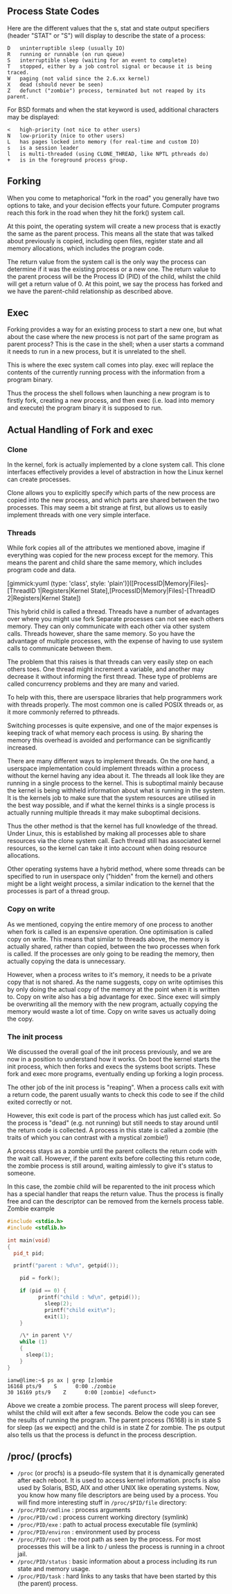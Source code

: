 ## Process State Codes

Here are the different values that the s, stat and state output specifiers (header "STAT" or "S") will display to describe the state of a process:

```
D   uninterruptible sleep (usually IO)
R   running or runnable (on run queue)
S   interruptible sleep (waiting for an event to complete)
T   stopped, either by a job control signal or because it is being traced.
W   paging (not valid since the 2.6.xx kernel)
X   dead (should never be seen)
Z   defunct ("zombie") process, terminated but not reaped by its parent.
```

For BSD formats and when the stat keyword is used, additional characters may be displayed:

```    
<   high-priority (not nice to other users)
N   low-priority (nice to other users)
L   has pages locked into memory (for real-time and custom IO)
s   is a session leader
l   is multi-threaded (using CLONE_THREAD, like NPTL pthreads do)
+   is in the foreground process group.
```

## Forking

When you come to metaphorical "fork in the road" you generally have two options to take, and your decision effects your future. Computer programs reach this fork in the road when they hit the fork() system call.

At this point, the operating system will create a new process that is exactly the same as the parent process. This means all the state that was talked about previously is copied, including open files, register state and all memory allocations, which includes the program code.

The return value from the system call is the only way the process can determine if it was the existing process or a new one. The return value to the parent process will be the Process ID (PID) of the child, whilst the child will get a return value of 0.
At this point, we say the process has forked and we have the parent-child relationship as described above.

## Exec

Forking provides a way for an existing process to start a new one, but what about the case where the new process is not part of the same program as parent process? This is the case in the shell; when a user starts a command it needs to run in a new process, but it is unrelated to the shell.

This is where the exec system call comes into play. exec will replace the contents of the currently running process with the information from a program binary.

Thus the process the shell follows when launching a new program is to firstly fork, creating a new process, and then exec (i.e. load into memory and execute) the program binary it is supposed to run.

## Actual Handling of Fork and exec

### Clone

In the kernel, fork is actually implemented by a clone system call. This clone interfaces effectively provides a level of abstraction in how the Linux kernel can create processes.

Clone allows you to explicitly specify which parts of the new process are copied into the new process, and which parts are shared between the two processes. This may seem a bit strange at first, but allows us to easily implement threads with one very simple interface.

### Threads

While fork copies all of the attributes we mentioned above, imagine if everything was copied for the new process except for the memory. This means the parent and child share the same memory, which includes program code and data.

[gimmick:yuml (type: 'class', style: 'plain')]([ProcessID|Memory|Files]-[ThreadID 1|Registers|Kernel State],[ProcessID|Memory|Files]-[ThreadID 2|Registers|Kernel State])

This hybrid child is called a thread. Threads have a number of advantages over where you might use fork
Separate processes can not see each others memory. They can only communicate with each other via other system calls.
Threads however, share the same memory. So you have the advantage of multiple processes, with the expense of having to use system calls to communicate between them.

The problem that this raises is that threads can very easily step on each others toes. One thread might increment a variable, and another may decrease it without informing the first thread. These type of problems are called concurrency problems and they are many and varied.

To help with this, there are userspace libraries that help programmers work with threads properly. The most common one is called POSIX threads or, as it more commonly referred to pthreads.

Switching processes is quite expensive, and one of the major expenses is keeping track of what memory each process is using. By sharing the memory this overhead is avoided and performance can be significantly increased.

There are many different ways to implement threads. On the one hand, a userspace implementation could implement threads within a process without the kernel having any idea about it. The threads all look like they are running in a single process to the kernel.
This is suboptimal mainly because the kernel is being withheld information about what is running in the system. It is the kernels job to make sure that the system resources are utilised in the best way possible, and if what the kernel thinks is a single process is actually running multiple threads it may make suboptimal decisions.

Thus the other method is that the kernel has full knowledge of the thread. Under Linux, this is established by making all processes able to share resources via the clone system call. Each thread still has associated kernel resources, so the kernel can take it into account when doing resource allocations.

Other operating systems have a hybrid method, where some threads can be specified to run in userspace only ("hidden" from the kernel) and others might be a light weight process, a similar indication to the kernel that the processes is part of a thread group.

### Copy on write

As we mentioned, copying the entire memory of one process to another when fork is called is an expensive operation.
One optimisation is called copy on write. This means that similar to threads above, the memory is actually shared, rather than copied, between the two processes when fork is called. If the processes are only going to be reading the memory, then actually copying the data is unnecessary.

However, when a process writes to it's memory, it needs to be a private copy that is not shared. As the name suggests, copy on write optimises this by only doing the actual copy of the memory at the point when it is written to.
Copy on write also has a big advantage for exec. Since exec will simply be overwriting all the memory with the new program, actually copying the memory would waste a lot of time. Copy on write saves us actually doing the copy.
### The init process

We discussed the overall goal of the init process previously, and we are now in a position to understand how it works.
On boot the kernel starts the init process, which then forks and execs the systems boot scripts. These fork and exec more programs, eventually ending up forking a login process.

The other job of the init process is "reaping". When a process calls exit with a return code, the parent usually wants to check this code to see if the child exited correctly or not.

However, this exit code is part of the process which has just called exit. So the process is "dead" (e.g. not running) but still needs to stay around until the return code is collected. A process in this state is called a zombie (the traits of which you can contrast with a mystical zombie!)

A process stays as a zombie until the parent collects the return code with the wait call. However, if the parent exits before collecting this return code, the zombie process is still around, waiting aimlessly to give it's status to someone.

In this case, the zombie child will be reparented to the init process which has a special handler that reaps the return value. Thus the process is finally free and can the descriptor can be removed from the kernels process table.
Zombie example

```cpp
#include <stdio.h>
#include <stdlib.h>

int main(void)
{
  pid_t pid;

  printf("parent : %d\n", getpid());

    pid = fork();

    if (pid == 0) {
          printf("child : %d\n", getpid());
            sleep(2);
            printf("child exit\n");
            exit(1);
    }

    /\* in parent \*/
    while (1)
    {
      sleep(1);
    }
}
```

```
ianw@lime:~$ ps ax | grep [z]ombie
16168 pts/9    S      0:00 ./zombie
30 16169 pts/9    Z      0:00 [zombie] <defunct>
```

Above we create a zombie process. The parent process will sleep forever, whilst the child will exit after a few seconds.
Below the code you can see the results of running the program. The parent process (16168) is in state S for sleep (as we expect) and the child is in state Z for zombie. The ps output also tells us that the process is defunct in the process description.

## /proc/ (procfs)

* `/proc` (or procfs) is a pseudo-file system that it is dynamically generated after each reboot. It is used to access kernel information. procfs is also used by Solaris, BSD, AIX and other UNIX like operating systems. Now, you know how many file descriptors are being used by a process. You will find more interesting stuff in `/proc/$PID/file` directory:
* `/proc/PID/cmdline` : process arguments
* `/proc/PID/cwd` : process current working directory (symlink)
* `/proc/PID/exe` : path to actual process executable file (symlink)
* `/proc/PID/environ` : environment used by process
* `/proc/PID/root `: the root path as seen by the process. For most processes this will be a link to / unless the process is running in a chroot jail.
* `/proc/PID/status` : basic information about a process including its run state and memory usage.
* `/proc/PID/task` : hard links to any tasks that have been started by this (the parent) process.
